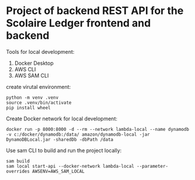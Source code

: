 # Project of backend REST API for the Scolaire Ledger frontend and backend 

Tools for local development:

1. Docker Desktop
2. AWS CLI
3. AWS SAM CLI


create virutal environment:
```
python -m venv .venv
source .venv/bin/activate
pip install wheel 
```

Create Docker network for local development:
```
docker run -p 8000:8000 -d --rm --network lambda-local --name dynamodb -v c:/docker/dynamodb:/data/ amazon/dynamodb-local -jar DynamoDBLocal.jar -sharedDb -dbPath /data
```

Use sam CLI to build and run the project locally:
```
sam build
sam local start-api --docker-network lambda-local --parameter-overrides AWSENV=AWS_SAM_LOCAL
```
